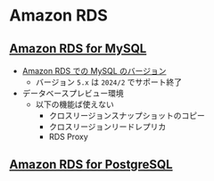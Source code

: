 # Amazon RDS

## [Amazon RDS for MySQL](https://aws.amazon.com/jp/rds/mysql/)

- [Amazon RDS での MySQL のバージョン](https://docs.aws.amazon.com/ja_jp/AmazonRDS/latest/UserGuide/MySQL.Concepts.VersionMgmt.html)
  - バージョン `5.x` は `2024/2` でサポート終了
- データベースプレビュー環境
  - 以下の機能ば使えない
    - クロスリージョンスナップショットのコピー
    - クロスリージョンリードレプリカ
    - RDS Proxy

## [Amazon RDS for PostgreSQL](https://aws.amazon.com/jp/rds/postgresql/)
